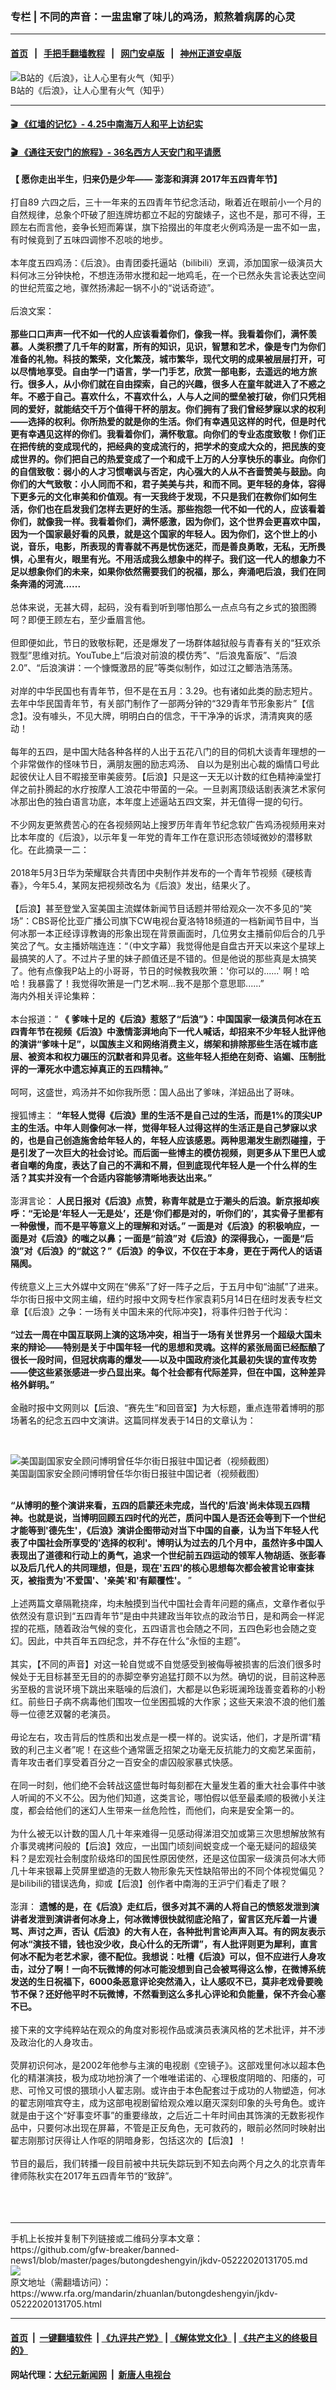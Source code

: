 ### 专栏 | 不同的声音：一盅盅窜了味儿的鸡汤，煎熬着病孱的心灵
------------------------

#### [首页](https://github.com/gfw-breaker/banned-news1/blob/master/README.md) &nbsp;&nbsp;|&nbsp;&nbsp; [手把手翻墙教程](https://github.com/gfw-breaker/guides/wiki) &nbsp;&nbsp;|&nbsp;&nbsp; [网门安卓版](https://github.com/oGate2/oGate) &nbsp;&nbsp;|&nbsp;&nbsp; [神州正道安卓版](https://github.com/SzzdOgate/update) 



<div id="headerimg">
 <img alt="B站的《后浪》，让人心里有火气（知乎）" src="https://www.rfa.org/mandarin/yataibaodao/huanjing/cc-05082020113806.html/cc0508.jpg/@@images/8cc5f18d-ec2b-4259-9fb0-1023af59d7cb.jpeg" title="B站的《后浪》，让人心里有火气（知乎）"/>
 <div id="headerimgcontents">
  <div id="headerimgcaption">
   <span>
    B站的《后浪》，让人心里有火气（知乎）
   </span>
   <!-- zoomattribute -->
  </div>
  <!-- headerimgcaption -->
 </div>
 <!-- headerimagecontents -->
</div>

<hr/>


#### [ 🎬  《红墙的记忆》- 4.25中南海万人和平上访纪实](http://158.247.193.181:10000/videos/legend/425.html)

 #### [ 🎬  《通往天安门的旅程》- 36名西方人天安门和平请愿 ](http://158.247.193.181:10000/videos/legend/JTT.html)

<div id="storytext">
 <div>
  <div class="slot_header">
  </div>
 </div>
 <p>
  <b>
   【 愿你走出半生，归来仍是少年—— 澎澎和湃湃 2017年五四青年节】
  </b>
  <br/>
  <br/>
  打自89 六四之后，三十一年来的五四青年节纪念活动，瞅着近在眼前小一个月的自然规律，总象个吓破了胆连牌坊都立不起的穷酸婊子，这也不是，那可不得，王顾左右而言他，妾争长短而筹谋，旗下拾掇出的年度老火例鸡汤是一盅不如一盅，有时候竟到了五味四调惨不忍啖的地步。
  <br/>
  <br/>
  本年度五四鸡汤：《后浪》。由青团委托逼站（bilibili）烹调，添加国家一级演员大料何冰三分钟快枪，不想连汤带水搅和起一地鸡毛，在一个已然永失言论表达空间的世纪荒蛮之地，骤然扬沸起一锅不小的“说话奇迹”。
  <br/>
  <br/>
  后浪文案：
  <br/>
  <br/>
  <b>
   那些口口声声一代不如一代的人应该看着你们，像我一样。我看着你们，满怀羡慕。人类积攒了几千年的财富，所有的知识，见识，智慧和艺术，像是专门为你们准备的礼物。科技的繁荣，文化繁茂，城市繁华，现代文明的成果被层层打开，可以尽情地享受。自由学一门语言，学一门手艺，欣赏一部电影，去遥远的地方旅行。很多人，从小你们就在自由探索，自己的兴趣，很多人在童年就进入了不惑之年。不惑于自己。喜欢什么，不喜欢什么，人与人之间的壁垒被打破，你们只凭相同的爱好，就能结交千万个值得干杯的朋友。你们拥有了我们曾经梦寐以求的权利——选择的权利。你所热爱的就是你的生活。你们有幸遇见这样的时代，但是时代更有幸遇见这样的你们。我看着你们，满怀敬意。向你们的专业态度致敬！你们正在把传统的变成现代的，把经典的变成流行的，把学术的变成大众的，把民族的变成世界的。你们把自己的热爱变成了一个和成千上万的人分享快乐的事业。向你们的自信致敬：弱小的人才习惯嘲讽与否定，内心强大的人从不吝啬赞美与鼓励。向你们的大气致敬：小人同而不和，君子美美与共，和而不同。更年轻的身体，容得下更多元的文化审美和价值观。有一天我终于发现，不只是我们在教你们如何生活，你们也在启发我们怎样去更好的生活。那些抱怨一代不如一代的人，应该看着你们，就像我一样。我看着你们，满怀感激，因为你们，这个世界会更喜欢中国，因为一个国家最好看的风景，就是这个国家的年轻人。因为你们，这个世上的小说，音乐，电影，所表现的青春就不再是忧伤迷茫，而是善良勇敢，无私，无所畏惧，心里有火，眼里有光。不用活成我么想象中的样子。我们这一代人的想象力不足以想象你们的未来，如果你依然需要我们的祝福，那么，奔涌吧后浪，我们在同条奔涌的河流......
  </b>
  <br/>
  <br/>
  总体来说，无甚大碍，起码，没有看到听到哪怕那么一点点乌有之乡式的狼图腾呵？即便王顾左右，至少垂眉言他。
  <br/>
  <br/>
  但即便如此，节日的致敬标靶，还是爆发了一场群体越狱般与青春有关的“狂欢杀戮型”思维对抗。YouTube上“后浪对前浪的模仿秀”、“后浪鬼畜版”、“后浪2.0”、“后浪演讲：一个慷慨激昂的屁”等类似制作，如过江之鲫浩浩荡荡。
  <br/>
  <br/>
  对岸的中华民国也有青年节，但不是在五月：3.29。也有诸如此类的励志短片。去年中华民国青年节，有关部门制作了一部两分钟的“329青年节形象影片”【信念】。没有噱头，不见大牌，明明白白的信念，干干净净的诉求，清清爽爽的感动！
  <br/>
  <br/>
  每年的五四，是中国大陆各种各样的人出于五花八门的目的伺机大谈青年理想的一个非常做作的怪味节日，满朋友圈的励志鸡汤、 自以为是别出心裁的煽情口号此起彼伏让人目不暇接至审美疲劳。【后浪】只是这一天无以计数的红色精神澡堂打佯之前扑腾起的水疗按摩人工浪花中带菌的一朵。一旦剥离顶级话剧表演艺术家何冰那出色的独白语言功底，本年度上述逼站五四文案，并无值得一提的句行。
  <br/>
  <br/>
  不少网友更煞费苦心的在各视频网站上搜罗历年青年节纪念软广告鸡汤视频用来对比本年度的《后浪》，以示年复一年党的青年工作在意识形态领域微妙的潜移默化。在此摘录一二：
  <br/>
  <br/>
  2018年5月3日华为荣耀联合共青团中央制作并发布的一个青年节视频《硬核青春》，今年5.4，某网友把视频改名为《后浪》发出，结果火了。
  <br/>
  <br/>
  【后浪】甚至登堂入室美国主流媒体新闻节目话题并带给观众一次不多见的“笑场”：CBS哥伦比亚广播公司旗下CW电视台夏洛特18频道的一档新闻节目中，当何冰那一本正经谆谆教诲的形象出现在背景画面时，几位男女主播前仰后合的几乎笑岔了气。女主播娇喘连连：“（中文字幕）我觉得他是自盘古开天以来这个星球上最搞笑的人了。不过片子里的妹子颜值还是不错的。但是他说的那些真是太搞笑了。他有点像我P站上的小哥哥，节日的时候教我吹箫：'你可以的......' 啊！哈哈！我暴露了！我觉得吹箫是一门艺术啊...我不是那个意思耶......”
  <br/>
  海内外相关评论集粹：
  <br/>
  <br/>
  本台报道：“
  <b>
   《 爹味十足的《后浪》惹怒了“后浪”》：中国国家一级演员何冰在五四青年节在视频《后浪》中激情澎湃地向下一代人喊话，却招来不少年轻人批评他的演讲“爹味十足”，以国族主义和网络消费主义，绑架和排除那些生活在城市底层、被资本和权力碾压的沉默者和异见者。这些年轻人拒绝在刻奇、谄媚、压制批评的一潭死水中遗忘掉真正的五四精神。”
  </b>
  <br/>
  <br/>
  呵呵，这盛世，鸡汤并不如你我所愿：国人品出了爹味，洋妞品出了哥味。
  <br/>
  <br/>
  搜狐博主：
  <b>
   “年轻人觉得《后浪》里的生活不是自己过的生活，而是1%的顶尖UP主的生活。中年人则像何冰一样，觉得年轻人过得这样的生活正是自己梦寐以求的，也是自己创造施舍给年轻人的，年轻人应该感恩。两种思潮发生剧烈碰撞，于是引发了一次巨大的社会讨论。而后面一些博主的模仿视频，则更多从下里巴人或者自嘲的角度，表达了自己的不满和不屑，但到底现代年轻人是一个什么样的生活？其实并没有一个合适内容能够清晰地表达出来。”
  </b>
  <br/>
  <br/>
  澎湃言论：
  <b>
   人民日报对《后浪》点赞，称青年就是立于潮头的后浪。新京报却疾呼：“无论是‘年轻人一无是处’，还是‘你们都是对的，听你们的’，其实骨子里都有一种傲慢，而不是平等意义上的理解和对话。” 一面是对《后浪》的积极响应，一面是对《后浪》的嗤之以鼻；一面是“前浪”对《后浪》的深得我心，一面是“后浪”对《后浪》的“就这？”《后浪》的争议，不仅在于本身，更在于两代人的话语隔阂。
  </b>
  <br/>
  <br/>
  传统意义上三大外媒中文网在“佛系”了好一阵子之后，于五月中旬“油腻”了进来。华尔街日报中文网主编，纽约时报中文网专栏作家袁莉5月14日在纽时发表专栏文章【《后浪》之争：一场有关中国未来的代际冲突】，将事件归咎于代沟：
  <br/>
  <b>
   <br/>
   “过去一周在中国互联网上演的这场冲突，相当于一场有关世界另一个超级大国未来的辩论——特别是关于中国年轻一代的思想和灵魂。这样的紧张局面已经酝酿了很长一段时间，但冠状病毒的爆发——以及中国政府淡化其最初失误的宣传攻势——使这些紧张感进一步凸显出来。每个社会都有代际差异，但在中国，这种差异格外鲜明。”
   <br/>
  </b>
  <br/>
  金融时报中文网则以【后浪、“赛先生”和回音室】为大标题，重点连带着博明的那场著名的纪念五四中文演讲。这篇同样发表于14日的文章认为：
 </p>
 <p>
  <br/>
  <div class="image-inline captioned" style="width:622px;">
   <div style="width:622px;">
    <img alt="美国副国家安全顾问博明曾任华尔街日报驻中国记者（视频截图）" src="https://www.rfa.org/mandarin/yataibaodao/meiti/cc-05132020130355.html/cc0513b.jpg" title="美国副国家安全顾问博明曾任华尔街日报驻中国记者（视频截图）"/>
   </div>
   <div class="image-caption">
    <span style="width:622px;">
     美国副国家安全顾问博明曾任华尔街日报驻中国记者（视频截图）
    </span>
    <span class="copyright">
    </span>
   </div>
  </div>
  <br/>
  <b>
  </b>
 </p>
 <p>
  <b>
   “从博明的整个演讲来看，五四的启蒙还未完成，当代的'后浪'尚未体现五四精神。也就是说，当博明回顾五四时代的光芒，质问中国人是否还会等到下一个世纪才能等到'德先生'，《后浪》演讲企图带动对当下中国的自豪，认为当下年轻人代表了中国社会所享受的'选择的权利'。博明认为过去的几个月中，虽然许多中国人表现出了道德和行动上的勇气，追求一个世纪前五四运动的领军人物胡适、张彭春以及后几代人的共同理想，但是，现在'五四'的核心思想每次都会被言论审查抹灭，被指责为'不爱国'、'亲美'和'有颠覆性'。
  </b>
  ”
  <br/>
  <br/>
  上述两篇文章隔靴挠痒，均未触摸到当代中国社会青年问题的痛点，文章作者似乎依然没有意识到“五四青年节”是由中共建政当年钦点的政治节日，是和两会一样泥捏的花瓶，随着政治气候的变化，五四语言也会随之不同，五四色彩也会随之变幻。因此，中共百年五四纪念，并不存在什么“永恒的主题”。
  <br/>
  <br/>
  其实，【不同的声音】对这一轮自觉或不自觉感受到被侮辱被损害的后浪们很多时候处于无目标甚至无目的的赤脚空拳穷追猛打颇不以为然。确切的说，目前这种恶劣至极的言说环境下跳出来聒噪的后浪们，大都是以色彩斑澜玲珑善变着称的小粉红。前些日子病不病毒他们围攻一位坐困孤城的大作家；这些天来浪不浪的他们羞辱一位德艺双馨的老演员。
  <br/>
  <br/>
  毋论左右，攻击背后的性质和出发点是一模一样的。说实话，他们，才是所谓“精致的利己主义者”呢！在这些个通常匮乏招架之功毫无反抗能力的文痴艺呆面前，青年攻击者们享受着百分之一百安全的虐囚般家暴式快感。
  <br/>
  <br/>
  在同一时刻，他们绝不会转战这盛世每时每刻都在大量发生着的重大社会事件中骇人听闻的不义不公。因为他们知道，这类言论，哪怕假以低至最柔顺的极微小关注度，都会给他们的迷幻人生带来一丝危险性，而他们，向来是安全第一的。
  <br/>
  <br/>
  为什么被无以计数的国人几十年来难得一见感动得涕泪交加或第三次思想解放煞有介事灵魂拷问般的【后浪】效应，一出国门顷刻间蜕变成一个毫无疑问的超级笑料？是宏观社会制度阶级烙印的国民性原因使然，还是这位国家一级演员何冰大师几十年来银幕上荧屏里塑造的无数人物形象先天性缺陷带出的不同个体视觉偏见？是bilibili的错误选角，抑或【后浪】创作者中南海的王沪宁们看走了眼？
  <br/>
  <br/>
  澎湃：
  <b>
   遗憾的是，在《后浪》走红后，很多对其不满的人将自己的愤怒发泄到演讲者发泄到演讲者何冰身上，何冰微博很快就彻底沦陷了，留言区充斥着一片谩骂、声讨之声，否认《后浪》的大有人在，各种批判言论声声入耳。有的网友表示何冰“演技不错，钱也没少收，良心什么的无所谓”，有人批评则更为犀利，直言何冰不配为老艺术家，德不配位。我想说：吐槽《后浪》可以，但不应进行人身攻击，过分了啊！一向不玩微博的何冰可能没想到自己会被骂得这么惨，在微博系统发送的生日祝福下，6000条恶意评论突然涌入，让人感叹不已，莫非老戏骨要晚节不保？还好他平时不玩微博，不然看到这么多扎心评论和负能量，保不齐会心塞不已。
  </b>
  <br/>
  <br/>
  接下来的文字纯粹站在观众的角度对影视作品或演员表演风格的艺术批评，并不涉及政治化的人身攻击。
  <br/>
  <br/>
  荧屏初识何冰，是2002年他参与主演的电视剧《空镜子》。这部戏里何冰以超本色化的精湛演技，极为成功地扮演了一个唯唯诺诺的、心理极度阴暗的、阳痿的，可悲、可怜又可恨的猥琐小人翟志刚。或许由于本色配套过于成功的人物塑造，何冰的翟志刚喧宾夺主，成为这部电视剧留给观众难以磨灭深刻印象的头号角色。或许就是由于这个“好事变坏事”的重要缘故，之后近二十年时间由其饰演的无数影视作品中，只要何冰出现在屏幕，不管是正反角色，无可救药的，眼前必然同时映射出翟志刚那讨厌得让人作呕的阴暗身影，包括这次的【后浪】！
  <br/>
  <br/>
  节目的最后，我们转播一段目前被中共玩失踪玩到不知去向两个月之久的北京青年律师陈秋实在2017年五四青年节的“致辞”。
  <br/>
  <br/>
  <br/>
  <br/>
 </p>
</div>

<hr/>
手机上长按并复制下列链接或二维码分享本文章：<br/>
https://github.com/gfw-breaker/banned-news1/blob/master/pages/butongdeshengyin/jkdv-05222020131705.md <br/>
<a href='https://github.com/gfw-breaker/banned-news1/blob/master/pages/butongdeshengyin/jkdv-05222020131705.md'><img src='https://github.com/gfw-breaker/banned-news1/blob/master/pages/butongdeshengyin/jkdv-05222020131705.md.png'/></a> <br/>
原文地址（需翻墙访问）：https://www.rfa.org/mandarin/zhuanlan/butongdeshengyin/jkdv-05222020131705.html


------------------------
#### [首页](https://github.com/gfw-breaker/banned-news1/blob/master/README.md) &nbsp;|&nbsp; [一键翻墙软件](https://github.com/gfw-breaker/nogfw/blob/master/README.md) &nbsp;| [《九评共产党》](https://github.com/gfw-breaker/9ping.md/blob/master/README.md#九评之一评共产党是什么) | [《解体党文化》](https://github.com/gfw-breaker/jtdwh.md/blob/master/README.md) | [《共产主义的终极目的》](https://github.com/gfw-breaker/gczydzjmd.md/blob/master/README.md)

#### 网站代理：[大纪元新闻网](http://158.247.194.169:10080/gb/) &nbsp;|&nbsp; [新唐人电视台](http://158.247.194.169:8808/gb/)


<img src='http://gfw-breaker.win/banned-news1/pages/butongdeshengyin/jkdv-05222020131705.md' width='0px' height='0px'/>